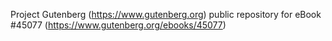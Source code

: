 Project Gutenberg (https://www.gutenberg.org) public repository for eBook #45077 (https://www.gutenberg.org/ebooks/45077)
